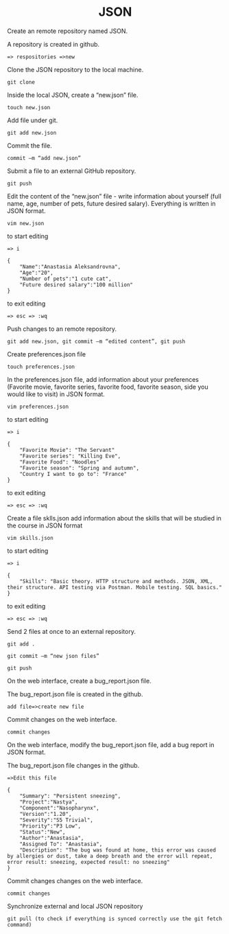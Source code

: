 <h1 align="center">JSON</h1>
 
Create an remote repository named JSON.

A repository is created in github.

	=> respositories =>new

Clone the JSON repository to the local machine.

	git clone

Inside the local JSON, create a “new.json” file.

	touch new.json

Add file under git.

	git add new.json

Commit the file.

	commit –m “add new.json”

Submit a file to an external GitHub repository.

	git push

Edit the content of the “new.json” file - write information about yourself (full name, age, number of pets, future desired salary). Everything is written in JSON format.

	vim new.json

to start editing
	
	=> i

	{
		"Name":"Anastasia Aleksandrovna",
		"Age":"20",
		"Number of pets":"1 cute cat",
		"Future desired salary":"100 million"
	}

to exit editing
	
	=> esc => :wq

Push changes to an remote repository.
	
	git add new.json, git commit –m “edited content”, git push

Create preferences.json file
	
	touch preferences.json

In the preferences.json file, add information about your preferences (Favorite movie, favorite series, favorite food, favorite season, side you would like to visit) in JSON format.
	
	vim preferences.json

to start editing

	=> i
	
	{
		"Favorite Movie": "The Servant"
		"Favorite series": "Killing Eve",
		"Favorite Food": "Noodles"
		"Favorite season": "Spring and autumn",
		"Country I want to go to": "France"
	}

to exit editing

	=> esc => :wq

Create a file sklls.json add information about the skills that will be studied in the course in JSON format
	
	vim skills.json

to start editing
	
	=> i

	{
		"Skills": "Basic theory. HTTP structure and methods. JSON, XML, their structure. API testing via Postman. Mobile testing. SQL basics."
	}
	
to exit editing
	
	=> esc => :wq

Send 2 files at once to an external repository.
	
	git add .
	
	git commit –m “new json files”
	
	git push

On the web interface, create a bug_report.json file.

The bug_report.json file is created in the github.
	
	add file=>create new file

Commit changes on the web interface.
	
	сommit changes

On the web interface, modify the bug_report.json file, add a bug report in JSON format.

The bug_report.json file changes in the github.
	
	=>Edit this file

	{
		"Summary": "Persistent sneezing",
		"Project":"Nastya",
		"Component":"Nasopharynx",
		"Version":"1.20",
		"Severity":"S5 Trivial",
		"Priority":"P3 Low",
		"Status":"New",
		"Author":"Anastasia",
		"Assigned To": "Anastasia",
		"Description": "The bug was found at home, this error was caused by allergies or dust, take a deep breath and the error will repeat, error result: sneezing, expected result: no sneezing"	
	}
	
Commit changes changes on the web interface.

	сommit changes

Synchronize external and local JSON repository

	git pull (to check if everything is synced correctly use the git fetch command)
